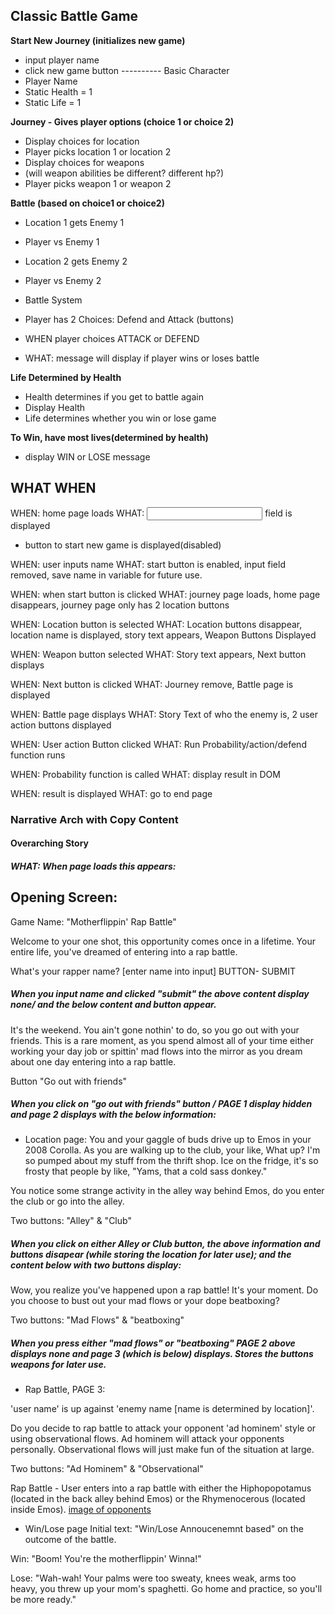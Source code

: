 ## Classic Battle Game

**Start New Journey (initializes new game)**

- input player name
- click new game button
---------- Basic Character
- Player Name
- Static Health = 1
- Static Life = 1



**Journey - Gives player options (choice 1 or choice 2)**
- Display choices for location
- Player picks location 1 or location 2
- Display choices for weapons
- (will weapon abilities be different? different hp?)
- Player picks weapon 1 or weapon 2



**Battle (based on choice1 or choice2)**
- Location 1 gets Enemy 1
- Player vs Enemy 1

- Location 2 gets Enemy 2
- Player vs Enemy 2

- Battle System
- Player has 2 Choices: Defend and Attack (buttons)
- WHEN player choices ATTACK or DEFEND
- WHAT: message will display if player wins or loses battle

**Life Determined by Health**
- Health determines if you get to battle again
- Display Health
- Life determines whether you win or lose game


**To Win, have most lives(determined by health)**
- display WIN or LOSE message

## WHAT WHEN
WHEN: home page loads
WHAT: <input> field is displayed
- button to start new game is displayed(disabled)


WHEN: user inputs name
WHAT: start button is enabled, input field removed, save name in variable for future use.

WHEN: when start button is clicked
WHAT: journey page loads, home page disappears, journey page only has 2 location buttons

WHEN: Location button is selected
WHAT: Location buttons disappear, location name is displayed, story text appears, Weapon Buttons Displayed

WHEN: Weapon button selected
WHAT: Story text appears, Next button displays

WHEN: Next button is clicked
WHAT: Journey remove, Battle page is displayed

WHEN: Battle page displays
WHAT: Story Text of who the enemy is, 2 user action buttons displayed

WHEN: User action Button clicked
WHAT: Run Probability/action/defend function runs

WHEN: Probability function is called
WHAT: display result in DOM

WHEN: result is displayed
WHAT: go to end page

### Narrative Arch with Copy Content
#### Overarching Story

##### WHAT: When page loads this appears:

## Opening Screen:
Game Name: "Motherflippin' Rap Battle"

Welcome to your one shot, this opportunity comes once in a lifetime. Your entire life, you've dreamed of entering into a rap battle.

What's your rapper name? [enter name into input]
BUTTON- SUBMIT

##### When you input name and clicked "submit" the above content display none/ and the below content and button appear.

It's the weekend. You ain't gone nothin' to do, so you go out with your friends. This is a rare moment, as you spend almost all of your time either working your day job or spittin' mad flows into the mirror as you dream about one day entering into a rap battle.

Button "Go out with friends"

##### When you click on "go out with friends" button / PAGE 1 display hidden and page 2 displays with the below information:

* Location page:
You and your gaggle of buds drive up to Emos in your 2008 Corolla. As you are walking up to the club, your like, What up? I'm so pumped about my stuff from the thrift shop. Ice on the fridge, it's so frosty that people by like, "Yams, that a cold sass donkey."

You notice some strange activity in the alley way behind Emos, do you enter the club or go into the alley.

Two buttons: "Alley" & "Club"

##### When you click on either Alley or Club button, the above information and buttons disapear (while storing the location for later use); and the content below with two buttons display:

Wow, you realize you've happened upon a rap battle! It's your moment. Do you choose to bust out your mad flows or your dope beatboxing?

Two buttons: "Mad Flows" & "beatboxing"

##### When you press either "mad flows" or "beatboxing" PAGE 2 above displays none and page 3 (which is below) displays. Stores the buttons weapons for later use.

* Rap Battle, PAGE 3:

'user name' is up against 'enemy name [name is determined by location]'.

Do you decide to rap battle to attack your opponent 'ad hominem' style or using observational flows. Ad hominem will attack your opponents personally. Observational flows will just make fun of the situation at large.

Two buttons:
"Ad Hominem" & "Observational"



Rap Battle - User enters into a rap battle with either the Hiphopopotamus (located in the back alley behind Emos) or the Rhymenocerous (located inside Emos).
[image of opponents](http://img13.deviantart.net/ef22/i/2014/002/3/4/hiphopopotamus_vs_rhymenocerous_by_renegade21-d70gv3v.jpg)

* Win/Lose page
Initial text:
"Win/Lose Annoucenemnt based" on the outcome of the battle.

Win: "Boom! You're the motherflippin' Winna!"

Lose: "Wah-wah! Your palms were too sweaty, knees weak, arms too heavy,
you threw up your mom's spaghetti. Go home and practice, so you'll
be more ready."
